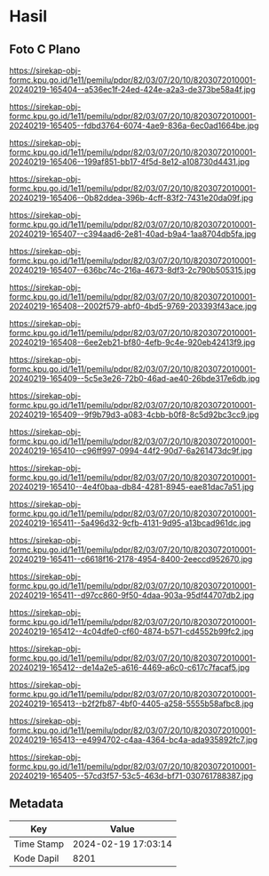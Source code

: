 # Hasil

## Foto C Plano

https://sirekap-obj-formc.kpu.go.id/1e11/pemilu/pdpr/82/03/07/20/10/8203072010001-20240219-165404--a536ec1f-24ed-424e-a2a3-de373be58a4f.jpg

https://sirekap-obj-formc.kpu.go.id/1e11/pemilu/pdpr/82/03/07/20/10/8203072010001-20240219-165405--fdbd3764-6074-4ae9-836a-6ec0ad1664be.jpg

https://sirekap-obj-formc.kpu.go.id/1e11/pemilu/pdpr/82/03/07/20/10/8203072010001-20240219-165406--199af851-bb17-4f5d-8e12-a108730d4431.jpg

https://sirekap-obj-formc.kpu.go.id/1e11/pemilu/pdpr/82/03/07/20/10/8203072010001-20240219-165406--0b82ddea-396b-4cff-83f2-7431e20da09f.jpg

https://sirekap-obj-formc.kpu.go.id/1e11/pemilu/pdpr/82/03/07/20/10/8203072010001-20240219-165407--c394aad6-2e81-40ad-b9a4-1aa8704db5fa.jpg

https://sirekap-obj-formc.kpu.go.id/1e11/pemilu/pdpr/82/03/07/20/10/8203072010001-20240219-165407--636bc74c-216a-4673-8df3-2c790b505315.jpg

https://sirekap-obj-formc.kpu.go.id/1e11/pemilu/pdpr/82/03/07/20/10/8203072010001-20240219-165408--2002f579-abf0-4bd5-9769-203393f43ace.jpg

https://sirekap-obj-formc.kpu.go.id/1e11/pemilu/pdpr/82/03/07/20/10/8203072010001-20240219-165408--6ee2eb21-bf80-4efb-9c4e-920eb42413f9.jpg

https://sirekap-obj-formc.kpu.go.id/1e11/pemilu/pdpr/82/03/07/20/10/8203072010001-20240219-165409--5c5e3e26-72b0-46ad-ae40-26bde317e6db.jpg

https://sirekap-obj-formc.kpu.go.id/1e11/pemilu/pdpr/82/03/07/20/10/8203072010001-20240219-165409--9f9b79d3-a083-4cbb-b0f8-8c5d92bc3cc9.jpg

https://sirekap-obj-formc.kpu.go.id/1e11/pemilu/pdpr/82/03/07/20/10/8203072010001-20240219-165410--c96ff997-0994-44f2-90d7-6a261473dc9f.jpg

https://sirekap-obj-formc.kpu.go.id/1e11/pemilu/pdpr/82/03/07/20/10/8203072010001-20240219-165410--4e4f0baa-db84-4281-8945-eae81dac7a51.jpg

https://sirekap-obj-formc.kpu.go.id/1e11/pemilu/pdpr/82/03/07/20/10/8203072010001-20240219-165411--5a496d32-9cfb-4131-9d95-a13bcad961dc.jpg

https://sirekap-obj-formc.kpu.go.id/1e11/pemilu/pdpr/82/03/07/20/10/8203072010001-20240219-165411--c6618f16-2178-4954-8400-2eeccd952670.jpg

https://sirekap-obj-formc.kpu.go.id/1e11/pemilu/pdpr/82/03/07/20/10/8203072010001-20240219-165411--d97cc860-9f50-4daa-903a-95df44707db2.jpg

https://sirekap-obj-formc.kpu.go.id/1e11/pemilu/pdpr/82/03/07/20/10/8203072010001-20240219-165412--4c04dfe0-cf60-4874-b571-cd4552b99fc2.jpg

https://sirekap-obj-formc.kpu.go.id/1e11/pemilu/pdpr/82/03/07/20/10/8203072010001-20240219-165412--de14a2e5-a616-4469-a6c0-c617c7facaf5.jpg

https://sirekap-obj-formc.kpu.go.id/1e11/pemilu/pdpr/82/03/07/20/10/8203072010001-20240219-165413--b2f2fb87-4bf0-4405-a258-5555b58afbc8.jpg

https://sirekap-obj-formc.kpu.go.id/1e11/pemilu/pdpr/82/03/07/20/10/8203072010001-20240219-165413--e4994702-c4aa-4364-bc4a-ada935892fc7.jpg

https://sirekap-obj-formc.kpu.go.id/1e11/pemilu/pdpr/82/03/07/20/10/8203072010001-20240219-165405--57cd3f57-53c5-463d-bf71-030761788387.jpg


## Metadata

| Key        | Value               |
| ---------- | ------------------- |
| Time Stamp | 2024-02-19 17:03:14 |
| Kode Dapil | 8201                |



